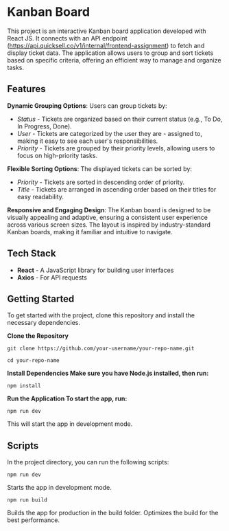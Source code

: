 
# Kanban Board

This project is an interactive Kanban board application developed with React JS. It connects with an API endpoint (https://api.quicksell.co/v1/internal/frontend-assignment) to fetch and display ticket data. The application allows users to group and sort tickets based on specific criteria, offering an efficient way to manage and organize tasks.


## Features

**Dynamic Grouping Options**: Users can group tickets by:

- *Status* - Tickets are organized based on their current status (e.g., To Do, In Progress, Done).
- *User* - Tickets are categorized by the user they are - assigned to, making it easy to see each user's responsibilities.
- *Priority* - Tickets are grouped by their priority levels, allowing users to focus on high-priority tasks.

**Flexible Sorting Options**: The displayed tickets can be sorted by:

- *Priority* - Tickets are sorted in descending order of priority.
- *Title* - Tickets are arranged in ascending order based on their titles for easy readability.

**Responsive and Engaging Design**: The Kanban board is designed to be visually appealing and adaptive, ensuring a consistent user experience across various screen sizes. The layout is inspired by industry-standard Kanban boards, making it familiar and intuitive to navigate.


## Tech Stack

- **React** - A JavaScript library for building user interfaces
- **Axios** - For API requests
## Getting Started
To get started with the project, clone this repository and install the necessary dependencies.

**Clone the Repository**

    git clone https://github.com/your-username/your-repo-name.git

    cd your-repo-name

**Install Dependencies Make sure you have Node.js installed, then run:**

    npm install

**Run the Application To start the app, run:**

    npm run dev
    
This will start the app in development mode.
## Scripts

In the project directory, you can run the following scripts:

    npm run dev

Starts the app in development mode.

    npm run build

Builds the app for production in the build folder. Optimizes the build for the best performance.
